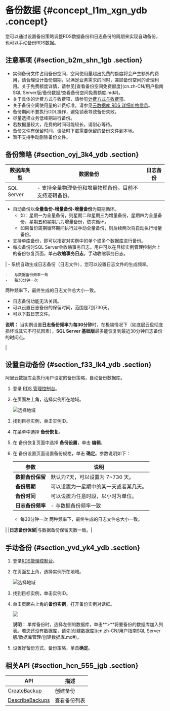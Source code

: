 # 备份数据 {#concept_l1m_xgn_ydb .concept}

您可以通过设置备份策略调整RDS数据备份和日志备份的周期来实现自动备份，也可以手动备份RDS数据。

## 注意事项 {#section_b2m_shn_1gb .section}

-   实例备份文件占用备份空间，空间使用量超出免费的额度将会产生额外的费用，请合理设计备份周期，以满足业务需求的同时，兼顾备份空间的合理利用。关于免费额度详情，请参见[查看备份空间免费额度](cn.zh-CN/用户指南SQL Server版/备份数据/查看备份空间免费额度.md#)。
-   关于具体的计费方式与收费项，请参见[计费方式与收费项](../cn.zh-CN/产品定价/计费方式与收费项.md#)。
-   关于备份空间使用量的计费标准，请参见[云数据库 RDS 详细价格信息](https://www.aliyun.com/price/product#/rds/detail)。
-   备份期间不要执行DDL操作，避免锁表导致备份失败。
-   尽量选择业务低峰期进行备份。
-   若数据量较大，花费的时间可能较长，请耐心等待。
-   备份文件有保留时间，请及时下载需要保留的备份文件到本地。
-   暂不支持手动删除备份文件。

## 备份策略 {#section_oyj_3k4_ydb .section}

|数据库类型|数据备份|日志备份|
|-----|----|----|
|SQL Server| -   支持全量物理备份和增量物理备份。目前不支持逻辑备份。
-   自动备份以**全量备份-增量备份-增量备份**为周期循环。
    -   如：星期一为全量备份，则星期二和星期三为增量备份，星期四为全量备份，星期五和星期六为增量备份，依次循环。
    -   如果备份周期循环期间执行过手动全量备份，则后续两次将自动执行增量备份。
-   支持单库备份，即可以指定对实例中的单个或多个数据库进行备份。
-   每次备份时SQL Server会收缩事务日志。用户可以在目标实例管理控制台上的备份恢复页面，单击**收缩事务日志**，手动收缩事务日志。

 | -   系统自动生成日志备份（日志文件），您可以设置日志文件的生成频率。

    -   与数据备份频率一致
    -   每30分钟一次
两种频率下，最终生成的日志文件总大小一致。

-   日志备份功能无法关闭。
-   可以设置日志备份的保留时间，范围是7到730天。
-   可以下载日志文件。

 **说明：** 当实例设置**日志备份频率**为**每30分钟**时，在极端情况下（如底层云盘彻底损坏或其它不可抗因素），**SQL Server 基础版**最多能恢复到最近30分钟日志备份的时间点。

 |

## 设置自动备份 {#section_f33_lk4_ydb .section}

阿里云数据库会执行用户设定的备份策略，自动备份数据库。

1.  登录 [RDS 管理控制台](https://rds.console.aliyun.com)。
2.  在页面左上角，选择实例所在地域。

    ![选择地域](http://static-aliyun-doc.oss-cn-hangzhou.aliyuncs.com/assets/img/7814/154754673436543_zh-CN.png)

3.  找到目标实例，单击实例ID。
4.  在菜单中选择 **备份恢复**。
5.  在 备份恢复页面中选择 **备份设置**，单击 **编辑**。
6.  在 备份设置页面设置备份规格，单击 **确定**。参数说明如下：

    |参数|说明|
    |--|--|
    |**数据备份保留**|默认为7天，可以设置为 7~730 天。|
    |**备份周期**|可以设置为一星期中的某一天或者某几天。|
    |**备份时间**|可以设置为任意时段，以小时为单位。|
    |**日志备份频率**|     -   与数据备份频率一致
    -   每30分钟一次
 两种频率下，最终生成的日志文件总大小一致。

 |
    |**日志备份保留**|与数据备份保留天数一致。|


## 手动备份 {#section_yvd_yk4_ydb .section}

1.  登录[RDS管理控制台](https://rds.console.aliyun.com/)。
2.  在页面左上角，选择实例所在地域。

    ![选择地域](http://static-aliyun-doc.oss-cn-hangzhou.aliyuncs.com/assets/img/7814/154754673436543_zh-CN.png)

3.  找到目标实例，单击实例ID。
4.  单击页面右上角的**备份实例**，打开备份实例对话框。

    ![](http://static-aliyun-doc.oss-cn-hangzhou.aliyuncs.com/assets/img/41600/154754673421680_zh-CN.png)

    **说明：** 单库备份时，选择左侧的数据库，单击**\>**将要备份的数据库加入列表。若您还没有数据库，请先[创建数据库](cn.zh-CN/用户指南SQL Server版/数据库管理/创建数据库.md#)。

5.  设置好备份方式、备份策略，单击**确定**。

## 相关API {#section_hcn_555_jgb .section}

|API|描述|
|---|--|
|[CreateBackup](../cn.zh-CN/API参考/备份恢复/CreateBackup.md#)|创建备份|
|[DescribeBackups](../cn.zh-CN/API参考/备份恢复/DescribeBackups.md#)|查看备份列表|

